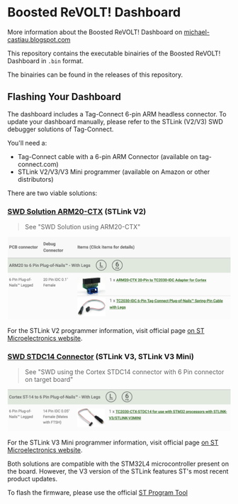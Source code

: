 # Boosted ReVOLT! Dashboard

More information about the Boosted ReVOLT! Dashboard on [michael-castiau.blogspot.com](https://michael-castiau.blogspot.com/2021/05/boosted-rev-custom-dashboard-vesc.html)

This repository contains the executable binairies of the Boosted ReVOLT! Dashboard in `.bin` format.

The binairies can be found in the releases of this repository.

## Flashing Your Dashboard

The dashboard includes a Tag-Connect 6-pin ARM headless connector.
To update your dashboard manually, please refer to the STLink (V2/V3) SWD debugger solutions of Tag-Connect.

You'll need a:
- Tag-Connect cable with a 6-pin ARM Connector (available on tag-connect.com)
- STLink V2/V3/V3 Mini programmer (available on Amazon or other distributors)

There are two viable solutions:

### [SWD Solution ARM20-CTX](https://www.tag-connect.com/debugger-cable-selection-installation-instructions/st-link-v2) (STLink V2)

> See "SWD Solution using ARM20-CTX"

![arm](./ARM20.png)

For the STLink V2 programmer information, visit official page [on ST Microelectronics website](https://www.st.com/en/development-tools/st-link-v2.html).

### [SWD STDC14 Connector](https://www.tag-connect.com/debugger-cable-selection-installation-instructions/stlink-v3mini) (STLink V3, STLink V3 Mini)

> See "SWD using the Cortex STDC14 connector with 6 Pin connector on target board"

![cortex](./ST-14.png)

For the STLink V3 Mini programmer information, visit official page [on ST Microelectronics website](https://www.st.com/en/development-tools/stlink-v3mini.html).

Both solutions are compatible with the STM32L4 microcontroller present on the board. However, the V3 version of the STLink features ST's most recent product updates.

To flash the firmware, please use the official [ST Program Tool](https://www.st.com/en/development-tools/stm32cubeprog.html)

